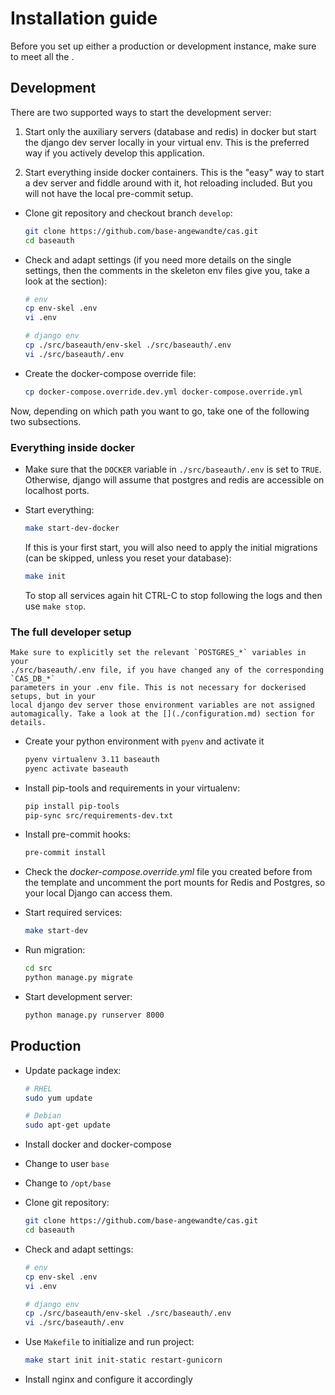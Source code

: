 # Installation guide

Before you set up either a production or development instance, make sure
to meet all the [](./requirements.md).

## Development

There are two supported ways to start the development server:

1. Start only the auxiliary servers (database and redis) in docker
   but start the django dev server locally in your virtual env. This
   is the preferred way if you actively develop this application.

2. Start everything inside docker containers. This is the "easy" way
   to start a dev server and fiddle around with it, hot reloading included.
   But you will not have the local pre-commit setup.

- Clone git repository and checkout branch `develop`:

  ```bash
  git clone https://github.com/base-angewandte/cas.git
  cd baseauth
  ```

- Check and adapt settings (if you need more details on the single settings,
  then the comments in the skeleton env files give you, take a look at the
  [](./configuration.md) section):

  ```bash
  # env
  cp env-skel .env
  vi .env

  # django env
  cp ./src/baseauth/env-skel ./src/baseauth/.env
  vi ./src/baseauth/.env
  ```

- Create the docker-compose override file:

  ```bash
  cp docker-compose.override.dev.yml docker-compose.override.yml
  ```

Now, depending on which path you want to go, take one of the following two
subsections.

### Everything inside docker

- Make sure that the `DOCKER` variable in `./src/baseauth/.env` is set to
  `TRUE`. Otherwise, django will assume that postgres and redis are accessible
  on localhost ports.

- Start everything:

  ```bash
  make start-dev-docker
  ```

  If this is your first start, you will also need to apply the initial
  migrations (can be skipped, unless you reset your database):

  ```bash
  make init
  ```

  To stop all services again hit CTRL-C to stop following the logs and then use `make stop`.

### The full developer setup

```{note}
Make sure to explicitly set the relevant `POSTGRES_*` variables in your
./src/baseauth/.env file, if you have changed any of the corresponding `CAS_DB_*`
parameters in your .env file. This is not necessary for dockerised setups, but in your
local django dev server those environment variables are not assigned
automagically. Take a look at the [](./configuration.md) section for details.
```

- Create your python environment with `pyenv` and activate it

  ```bash
  pyenv virtualenv 3.11 baseauth
  pyenc activate baseauth
  ```

- Install pip-tools and requirements in your virtualenv:

  ```bash
  pip install pip-tools
  pip-sync src/requirements-dev.txt
  ```

- Install pre-commit hooks:

  ```bash
  pre-commit install
  ```

- Check the _docker-compose.override.yml_ file you created before from the template
  and uncomment the port mounts for Redis and Postgres, so your local Django can access them.

- Start required services:

  ```bash
  make start-dev
  ```

- Run migration:

  ```bash
  cd src
  python manage.py migrate
  ```

- Start development server:

  ```bash
  python manage.py runserver 8000
  ```

## Production

- Update package index:

  ```bash
  # RHEL
  sudo yum update

  # Debian
  sudo apt-get update
  ```

- Install docker and docker-compose

- Change to user `base`

- Change to `/opt/base`

- Clone git repository:

  ```bash
  git clone https://github.com/base-angewandte/cas.git
  cd baseauth
  ```

- Check and adapt settings:

  ```bash
  # env
  cp env-skel .env
  vi .env

  # django env
  cp ./src/baseauth/env-skel ./src/baseauth/.env
  vi ./src/baseauth/.env
  ```

- Use `Makefile` to initialize and run project:

  ```bash
  make start init init-static restart-gunicorn
  ```

- Install nginx and configure it accordingly
